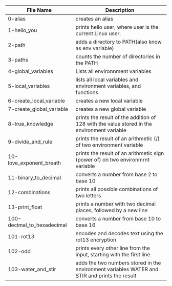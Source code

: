 
| FIle Name  | Description |
| ------------- | ------------- |
| 0-alias  | creates an alias|
| 1-hello_you | prints hello user, where user is the current Linux user.|
| 2-path | adds a directory to  PATH(also know as env variable)|
| 3-paths | counts the number of directories in the PATH |
| 4-global_variables | Lists all environnment variables |
| 5-local_variables |  lists all local variables and environment variables, and functions |
| 6-create_local_variable | creates a new local variable |
| 7-create_global_variable | creates a new global variable |
| 8-true_knowledge | prints the result of the addition of 128 with the value stored in the environment variable
| 9-divide_and_rule | prints the result of an arithmetic (/) of two environment variable|
| 10-love_exponent_breath | prints the result of an arithmetic sign (power of) on two environmrnt variable |
| 11-binary_to_decimal | converts a number from base 2 to base 10 |
| 12-combinations | prints all possible combinations of two letters |
| 13-print_float | prints a number with two decimal places, followed by a new line |
| 100-decimal_to_hexadecimal | converts a number from base 10 to base 16 |
| 101-rot13 | encodes and decodes text using the rot13 encryption |
| 102-odd | prints every other line from the input, starting with the first line. |
| 103-water_and_stir |  adds the two numbers stored in the environment variables WATER and STIR and prints the result| 
